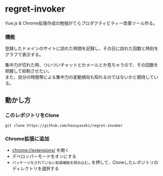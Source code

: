 regret-invoker
==============================

Vue.js & Chrome拡張作成の勉強がてらプロダクティビティー改善ツール作る。

### 機能
登録したドメインのサイトに訪れた時間を記録し、その日に訪れた回数と時刻をグラフで表示する。

集中力が切れた時、ついついチャットとかメールとか見ちゃうので、その回数を把握して抑制させたい。  
また、自分の時間帯による集中力の変動傾向も知れるのではないかと期待している。

動かし方
------------------------------
### このレポジトリをClone

    git clone https://github.com/kazuyaseki/regret-invoker

### Chrome拡張に追加
*  [chrome://extensions/](chrome://extensions/) を開く
* デベロッパーモードをオンにする
* `パッケージ化されていない拡張機能を読み込む…` を押して、Cloneしたレポジトリのディレクトリを選択する
